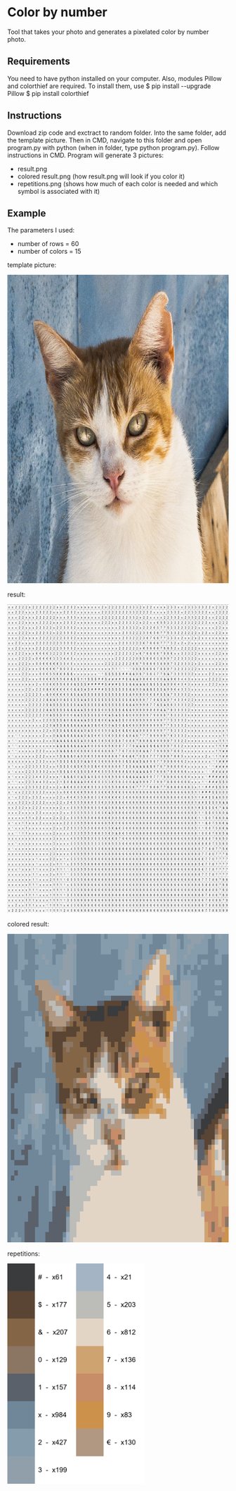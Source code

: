 # Color by number
Tool that takes your photo and generates a pixelated color by number photo.

## Requirements
You need to have python installed on your computer.
Also, modules Pillow and colorthief are required. To install them, use
    $ pip install --upgrade Pillow
    $ pip install colorthief

## Instructions
Download zip code and exctract to random folder. Into the same folder, add the template picture. Then in CMD, navigate to this folder and open program.py with python (when in folder, type python program.py). Follow instructions in CMD.
Program will generate 3 pictures:
* result.png
* colored result.png (how result.png will look if you color it)
* repetitions.png (shows how much of each color is needed and which symbol is associated with it)

## Example
The parameters I used: 
* number of rows = 60
* number of colors = 15

template picture:

<img src="https://github.com/lukasimcic/Color-by-number/blob/main/example/template.jpg?raw=true" width="700" height="700">

result:

<img src="https://github.com/lukasimcic/Color-by-number/blob/main/example/result.png?raw=true" width="700" height="700">

colored result: 

<img src="https://github.com/lukasimcic/Color-by-number/blob/main/example/colored%20result.png?raw=true" width="700" height="700">

repetitions: 

<img src="https://github.com/lukasimcic/Color-by-number/blob/main/example/repetitions.png?raw=true" height="500">

